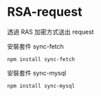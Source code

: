 # RSA-request
透過 RAS 加密方式送出 request

安裝套件 sync-fetch
```shell=
npm install sync-fetch
```

安裝套件 sync-mysql
```shell=
npm install sync-mysql
```
